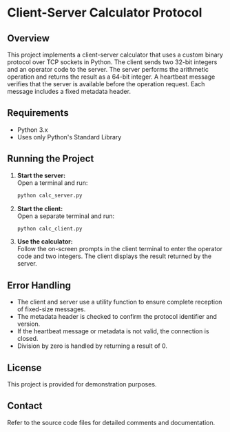 # Client-Server Calculator Protocol

## Overview

This project implements a client-server calculator that uses a custom binary protocol over TCP sockets in Python. The client sends two 32-bit integers and an operator code to the server. The server performs the arithmetic operation and returns the result as a 64-bit integer. A heartbeat message verifies that the server is available before the operation request. Each message includes a fixed metadata header.

## Requirements

- Python 3.x
- Uses only Python's Standard Library

## Running the Project

1. **Start the server:**  
   Open a terminal and run:

   ```bash
   python calc_server.py
   ```

2. **Start the client:**  
   Open a separate terminal and run:

   ```bash
   python calc_client.py
   ```

3. **Use the calculator:**  
   Follow the on-screen prompts in the client terminal to enter the operator code and two integers. The client displays the result returned by the server.

## Error Handling

- The client and server use a utility function to ensure complete reception of fixed-size messages.
- The metadata header is checked to confirm the protocol identifier and version.
- If the heartbeat message or metadata is not valid, the connection is closed.
- Division by zero is handled by returning a result of 0.

## License

This project is provided for demonstration purposes.

## Contact

Refer to the source code files for detailed comments and documentation.
